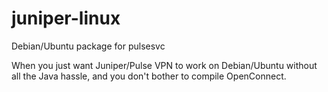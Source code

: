 # juniper-linux
Debian/Ubuntu package for pulsesvc

When you just want Juniper/Pulse VPN to work on Debian/Ubuntu without all the Java hassle, and you don't bother to compile OpenConnect.
